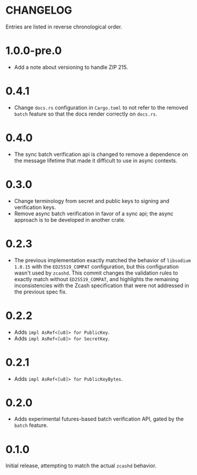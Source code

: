 # CHANGELOG

Entries are listed in reverse chronological order.

# 1.0.0-pre.0

* Add a note about versioning to handle ZIP 215.

# 0.4.1

* Change `docs.rs` configuration in `Cargo.toml` to not refer to the removed
  `batch` feature so that the docs render correctly on `docs.rs`.

# 0.4.0

* The sync batch verification api is changed to remove a dependence on the
  message lifetime that made it difficult to use in async contexts.

# 0.3.0

* Change terminology from secret and public keys to signing and verification
  keys.
* Remove async batch verification in favor of a sync api; the async approach is
  to be developed in another crate.

# 0.2.3

* The previous implementation exactly matched the behavior of `libsodium`
  `1.0.15` with the `ED25519_COMPAT` configuration, but this configuration
  wasn't used by `zcashd`. This commit changes the validation rules to exactly
  match without `ED25519_COMPAT`, and highlights the remaining inconsistencies
  with the Zcash specification that were not addressed in the previous spec
  fix.

# 0.2.2

* Adds `impl AsRef<[u8]> for PublicKey`.
* Adds `impl AsRef<[u8]> for SecretKey`.

# 0.2.1

* Adds `impl AsRef<[u8]> for PublicKeyBytes`.

# 0.2.0

* Adds experimental futures-based batch verification API, gated by the `batch` feature.

# 0.1.0

Initial release, attempting to match the actual `zcashd` behavior.
